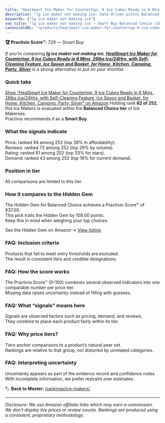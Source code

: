 ```yaml
---
title: "HealSmart Ice Maker for Countertop, 9 Ice Cubes Ready in 6 Mins, 26lbs Ice/24Hrs, with Self-Cleaning Feature, Ice Spoon and Basket, for Home, Kitchen, Camping, Party, Silver"
description: "lg ice maker not making ice: Data-driven within Balanced Choice ranking using the Practivio Score™. Positioned by quality, value, demand, findability, momentum."
keywords: ["lg ice maker not making ice"]
seo_title: "lg ice maker not making ice — Smart Buy Balanced Choice (2025)"
canonicalURL: "/products/healsmart-ice-maker-for-countertop-9-ice-cubes-ready-in-6-mins-26lbs-ice24hrs-with-self-cleaning-feature-ice-spoon-and-basket-for-home-kitchen-camping-party-silver-B0DBLMDNR9/"
---
```


**🏆 Practivio Score™:** 729 — _Smart Buy_


*If you're comparing **lg ice maker not making ice**, **[HealSmart Ice Maker for Countertop, 9 Ice Cubes Ready in 6 Mins, 26lbs Ice/24Hrs, with Self-Cleaning Feature, Ice Spoon and Basket, for Home, Kitchen, Camping, Party, Silver](https://www.amazon.com/dp/B0DBLMDNR9?tag=practivio-20)** is a strong alternative to put on your shortlist.*
### Quick take
[Shop “HealSmart Ice Maker for Countertop, 9 Ice Cubes Ready in 6 Mins, 26lbs Ice/24Hrs, with Self-Cleaning Feature, Ice Spoon and Basket, for Home, Kitchen, Camping, Party, Silver” on Amazon](https://www.amazon.com/dp/B0DBLMDNR9?tag=practivio-20)
Holding rank **62 of 252**, this Ice Makers is evaluated within the **Balanced Choice tier** of Ice Makerses.  
Practivio recommends it as a **Smart Buy**.

### What the signals indicate
Price: ranked 94 among 252 (top 38% in affordability).  
Reviews: ranked 73 among 252 (top 29% by volume).  
Rating: ranked 81 among 252 (top 33% for stars).  
Demand: ranked 43 among 252 (top 18% for current demand).

### Position in tier
All comparisons are limited to this tier.

### How it compares to the Hidden Gem
The Hidden Gem for Balanced Choice achieves a Practivio Score™ of 837.00.  
This pick trails the Hidden Gem by 108.00 points.  
Keep this in mind when weighing your top choices.  

See the Hidden Gem on Amazon → [View listing](https://www.amazon.com/dp/B0C32SGKMJ?tag=practivio-20)

### FAQ: Inclusion criteria
Products that fail to meet entry thresholds are excluded.  
The result is consistent tiers and credible designations.

### FAQ: How the score works
The Practivio Score™ (0–100) combines several observed indicators into one comparable number per price tier.  
Missing data raises uncertainty instead of filling with guesses.

### FAQ: What “signals” means here
Signals are observed factors such as pricing, demand, and reviews.  
They combine to place each product fairly within its tier.

### FAQ: Why price tiers?
Tiers anchor comparisons to a product’s natural peer set.  
Rankings are relative to that group, not distorted by unrelated categories.

### FAQ: Interpreting uncertainty
Uncertainty appears as part of the evidence record and confidence notes.  
With incomplete information, we prefer restraint over estimates.


🏷️ **Back to Master:** [/rankings/ice-makers/](/rankings/ice-makers/)

---
_Disclosure: We use Amazon affiliate links which may earn a commission. We don’t display live prices or review counts. Rankings are produced using a consistent, proprietary methodology._
